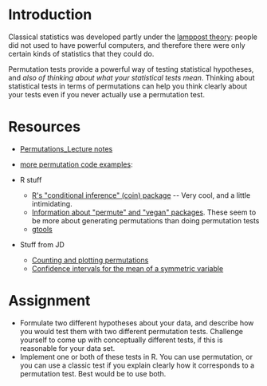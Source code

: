 Introduction
============

Classical statistics was developed partly under the [lamppost
theory](lamppost_theory.html): people did not used to have
powerful computers, and therefore there were only certain kinds of
statistics that they could do.

Permutation tests provide a powerful way of testing statistical
hypotheses, and *also of thinking about what your statistical tests
mean*. Thinking about statistical tests in terms of permutations can
help you think clearly about your tests even if you never actually use a
permutation test.

Resources
=========

-   [Permutations_Lecture notes](Permutations_Lecture_notes.html)
-   [more permutation code examples](permutation_examples.html): 

-   R stuff
    -   [R's "conditional inference" (coin)
        package](http://cran.r-project.org/web/packages/coin/index.html)
        -- Very cool, and a little intimidating.
    -   [Information about "permute" and "vegan"
        packages](http://ucfagls.wordpress.com/2011/10/04/permute-a-package-for-generating-restricted-permutations/).
        These seem to be more about generating permutations than doing
        permutation tests
    -   [gtools](http://cran.r-project.org/web/packages/gtools/index.html)


-   Stuff from JD
    -   [Counting and plotting
        permutations](http://lalashan.mcmaster.ca/theobio/math/index.php/Permutation_tests)
    -   [Confidence intervals for the mean of a symmetric
        variable](http://lalashan.mcmaster.ca/ecostats/permmean.pdf)

Assignment
==========

-   Formulate two different hypotheses about your data, and describe how
    you would test them with two different permutation tests. Challenge
    yourself to come up with conceptually different tests, if this is
    reasonable for your data set.
-   Implement one or both of these tests in R. You can use permutation,
    or you can use a classic test if you explain clearly how it
    corresponds to a permutation test. Best would be to use both.

